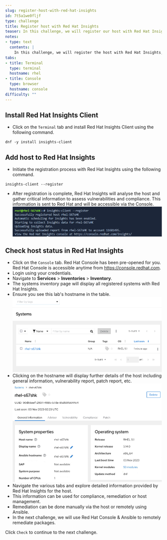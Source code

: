 ```yaml
---
slug: register-host-with-red-hat-insights
id: 7t5a1we0fljf
type: challenge
title: Register host with Red Hat Insights
teaser: In this challenge, we will register our host with Red Hat Insights
notes:
- type: text
  contents: |
    In this challenge, we will register the host with Red Hat Insights, which will enable us to use Red Hat Insights and Console to gather host configuration information and assess if any remediation is required.
tabs:
- title: Terminal
  type: terminal
  hostname: rhel
- title: Console
  type: browser
  hostname: console
difficulty: ""
---
```

## Install Red Hat Insights Client
-  Click on the `Terminal` tab and install Red Hat Insights Client using the following command.
```
dnf -y install insights-client
```
## Add host to Red Hat Insights
- Initiate the registration process with Red Hat Insights using the following command.
```
insights-client --register
```
- After registration is complete, Red Hat Insights will analyse the host and gather critical information to assess vulnerabilities and compliance. This information is sent to Red Hat and will be accessible via the Console.
![insights-client-register.png](..\assets\insights-client-register.png)

## Check host status in Red Hat Insights
- Click on the `Console` tab. Red Hat Console has been pre-opened for you. Red Hat Console is accessible anytime from https://console.redhat.com.
- Login using your credentials.
- Navigate to **Services** > **Inventories** > **Inventory**.
- The systems inventory page will display all registered systems with Red Hat Insights.
- Ensure you see this lab's hostname in the table.
![console-inventory-systems.png](..\assets\console-inventory-systems.png)
- Clicking on the hostname will display further details of the host including general information, vulnerability report, patch report, etc.
![console-inventory-system-details.png](..\assets\console-inventory-system-details.png)
- Navigate the various tabs and explore detailed information provided by Red Hat Insights for the host.
- This information can be used for compliance, remediation or host management.
- Remediation can be done manually via the host or remotely using Ansible.
- In the next challenge, we will use Red Hat Console & Ansible to remotely remediate packages.

Click `Check` to continue to the next challenge.
